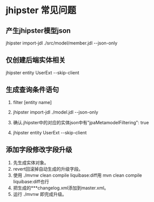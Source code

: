 # jhipster 常见问题

## 产生jhipster模型json

jhipster import-jdl ./src/model/member.jdl --json-only

## 仅创建后端实体相关

jhipster entity UserExt --skip-client

## 生成查询条件语句

1. filter [entity name]

2. jhipster import-jdl ./model.jdl --json-only

3. 确认.jhipster中的对应的实体json中有"jpaMetamodelFiltering": true

4. jhipster entity UserExt --skip-client

## 添加字段修改字段升级

1. 先生成实体对象。
2. revert回滚掉自动生成的升级字段。
3. 使用 ./mvnw clean compile liquibase:diff用 mvn clean compile liquibase:diff也行
4. 把生成的***changelog.xml添加到master.xml。
5. 运行 ./mvnw 即完成升级。
